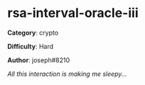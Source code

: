rsa-interval-oracle-iii
============

**Category**: crypto

**Difficulty**: Hard

**Author**: joseph#8210

_All this interaction is making me sleepy..._
